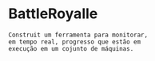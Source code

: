 # BattleRoyalle
```
Construit um ferramenta para monitorar, 
em tempo real, progresso que estão em 
execução em um cojunto de máquinas.
```

